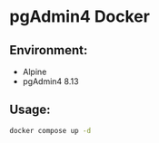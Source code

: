 # pgAdmin4 Docker

## Environment:
* Alpine
* pgAdmin4 8.13

## Usage:
```bash
docker compose up -d
```
